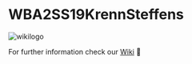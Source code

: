 # WBA2SS19KrennSteffens
![wikilogo](https://user-images.githubusercontent.com/15034601/56208268-042a2880-6051-11e9-99f5-53fa43ac0765.png)

For further information check our [Wiki](https://github.com/Cuhater/WBA2SS19KrennSteffens/wiki) 📖
